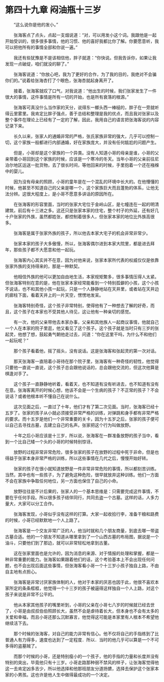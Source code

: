 # 第四十九章 闷油瓶十三岁


　　“这么说你是他的发小。”

　　张海客点了点头，点起一支烟说道：“对，可以用发小这个词。我跟他是一起开始受训的，很多很多事情，他的习惯、他的喜好我都比你了解。你要愿意听，我可以把他所有的事情全部和你说一遍。”

　　我还有些犹豫是不是该相信他，胖子就道：“你快说。但我告诉你，如果让我发现一点破绽，咱们就没的聊了。”

　　张海客说道：“你放心吧，我为了更好的合作，为了我的目的，我绝对不会骗你们的。”说着给张海杏打了个眼色，张海杏就起身离开了。

　　接着，张海客就叹了口气，对我说道：“他出生的时候，我们张家发生了一件很大的事情，这件事情是所有一切的开始，也是所有衰落的根源。”

　　张海客可真没什么当作家的天分，说得东一榔头西一棒槌的，胖子在一旁就听得云里雾里。我肯定比胖子强点，善于总结和整理是我的优点，而且我对张家以及整个事件在理论上已经有了一定的了解，因此，我用自己的语言把张海客说的内容记录下来。

　　长久以来，张家人的通婚非常的严格，张氏家族非常的强大，几乎可以控制一切，这个家族一般都进行内部通婚，好在家族庞大，并没有任何尴尬的问题产生。

　　但是，小哥却是这个家族的一个异类。没有人知道小哥的母亲是谁，小哥的父亲带着小哥回到这个家族的时候，应该是一个寒冷的冬天。当年小哥的父亲前往尼泊尔地区运送一批货物，去了很长时间，等他回来的时候，手里抱着一个还在襁褓中的婴儿。

　　因为没有母亲的照顾，小哥的童年是在一个混乱的环境中长大的。在他懵懂的时候，他甚至不知道自己的父亲是哪一个，这个家族巨大而且蓬勃的体系，让他无法分辨。这很大程度上，是小哥不愿意多讲话的原因所在。

　　在张海客的形容里面，当时的张家大宅位于金岭山区，是七幢连在一起的明清建筑，前后有十三进之多。这还只是张家本家的住宅，整个村子的外延，还有好几十户张家的外族，虽然都姓张，都控制着很多人，但张家本家的地位比外族高很多。

　　张海客是属于张家外族的孩子，所以他去本家大宅子的机会非常非常少。

　　张家本家的孩子大多傲慢，所以，张海客偶尔进到本家大院里，都是进去拜年，那些孩子都不大愿意和他一起玩。

　　张海客内心其实并不在意，因为对他来说，张家本家所代表的权威仅仅是依靠张家外族的支持得来的，那是一种默契。

　　他相信外族的他可以更加自由地生活，本家规矩繁多，很多事情压得人太紧。但张海客特别在意的是，他在张家本家经常能看到一个特别孤僻的小孩，这个小孩不说话，也不和其他小孩一起玩，只是一个人静静地站在天井里，或者站在天井边的廊柱下面，看着天井上的一片天空，愣愣地发呆。

　　张海客特别奇怪，这个孩子非常特别，使得他有了一种想去了解的好奇，而且，这个孩子在本家也不受其他人待见，这让他有一种亲切的感觉。

　　有一次，他的父亲带他去本家办事，父亲和其他族人一起商议事情，他就自己一个人在本家的院子里逛，他又看见了这个孩子。这个孩子就是当时只有三岁的张起灵，他想了想，鼓起勇气朝他走过去，问道：“你在这里干吗，为什么不和他们一起玩呢？”

　　那个孩子看着他，摇了摇头，没有说话。这是张海客和张起灵的第一次对话。

　　那天张海客一直陪着小哥待在那个院子里，张海客有一种奇怪的韧性，他觉得只要他一直说一直说，这个孩子总会跟他说话的，总会跟他交流的，但这次他算是棋逢对手了。

　　这个孩子一直静静地听着，看着天，也不知道有没有听进去，也不知道有没有在意。张海客离开的时候心想，他该不会是一个生病的孩子？不正常的孩子？不会说话？或者他根本听不懂自己在说什么。

　　这次见面之后，一直过了十年，他们才有了第二次见面。当时，张海客已经十五岁了。张家的孩子从小就必须接受非常严格的训练，对弹跳和身手都有非常严格的要求。而十五岁是他们一个非常重要的关卡，因为十五岁之后，张家的孩子便可以自己去寻找古墓，去建立自己的名声。张家把这个行为叫做放野。

　　十年之后小哥应该是十三岁，所以说，张海客在一群准备放野的孩子当中，看到一个比自己矮一个头的小哥的时候特别惊讶。

　　放野的过程非常非常危险，很多张家的孩子在放野的过程中死于非命，但是也得益于张家本身非常严格的训练，所以这些事情在几代之后，慢慢开始好转。

　　张家的孩子在很小就知道放野是一件非常非常危险的事情，所以都刻苦训练。当然，其中也有一些孩子，为了避免这种危险，很早就放弃这种训练。他们一方面不会在家族中争取任何地位，另一方面也保住了自己的小命。

　　放野往往是不计后果的，张家人的一个基本思维是：只需要完成这件事情，不要在乎任何手段。所以很多孩子结伴同行，共同去盗一个古墓。这样的话，人多力量大，大家可以分工合作。

　　张海客发现，小哥似乎没有这样的打算。大家一起收拾行李，准备干粮和路费的时候，小哥已经默默地一个人上路了。

　　张海客是一个交友非常广泛的人，他当时就和几个朋友商量，到底去哪一带盗古墓合适。他的一个朋友不知道从哪里拿到了一个山西古墓的布局图，据说是一个油斗，只要他们到了那边，就可以非常轻松地拿到古董。

　　这在张家里面也是允许的，因为消息的来源、对于情报的处理和掌握，都是一种非常重要的能力。张海客如果跟着他们的话，这个考验基本上不会出现任何问题，也不会出现后面这些事情，但张海客看小哥一个十三岁小孩子独自上路，不由自主地有点担心。

　　张海客是非常讨厌家族体制的人，他对于本家的厌恶也因于此，他很不喜欢本家所定的条条框框，他觉得一个十三岁的孩子被逼得这样独自一个人上路，对这个孩子来说是非常不公平的。

　　他从本家其他孩子的嘴里听到，小哥的父亲在小哥七八岁的时候就已经去世了，小哥是由叔叔伯伯照顾长大，虽然不会是虐待着长大，但本身也不会有太多的关爱和幸福，而且小哥还那么沉默寡言，他觉得这可能是本家里有人根本不希望他继续活下去。

　　那个时候的张海客，对自己的能力非常有信心。他不仅将自己的手指练到了比普通人有力得多，速度也达到了一定程度．所以．当时的他几乎可以算是一个不可多得的盗墓贼了。

　　而那个时候的小哥，还是特别瘦小的一个孩子，他的手指的力量和长度并没有特别的突出，毕竟他只有十三岁。小哥走路那种弱不禁风的样子，让张海客觉得他这一去肯定凶多吉少，所以他选择和他那班朋友分道扬镳，选择去保护这个张家本家的小男孩。这也许是他人生中做得最成功的一个决定。

